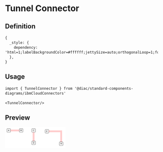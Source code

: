 # Tunnel Connector

## Definition

```
{
  _style: { 
    dependency: 'html=1;labelBackgroundColor=#ffffff;jettySize=auto;orthogonalLoop=1;fontSize=14;rounded=0;jumpStyle=gap;edgeStyle=orthogonalEdgeStyle;shape=flexArrow;startArrow=none;endArrow=none;fillColor=#FFCCCC;strokeColor=none;',
  },
}
```

## Usage

```
import { TunnelConnector } from '@diac/standard-components-diagrams/ibmCloudConnectors'

<TunnelConnector/>
```

## Preview

<img src="./tunnel-connector.png" width="200"/>
